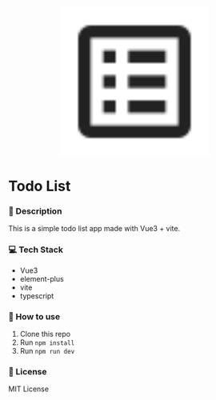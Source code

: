 

<div style="text-align: center">
  <img src="./public/favicon.svg" alt="todo list" width="300px" height="300px"/>
</div>

# Todo List

### 📖 Description
This is a simple todo list app made with Vue3 + vite.

### 💻 Tech Stack
* Vue3
* element-plus
* vite
* typescript

### 🚀 How to use
1. Clone this repo
2. Run `npm install`
3. Run `npm run dev`

### 📑 License
MIT License
